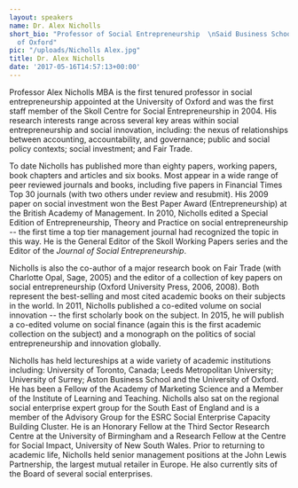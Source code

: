 ```yaml
---
layout: speakers
name: Dr. Alex Nicholls
short_bio: "Professor of Social Entrepreneurship  \nSaid Business School  \nUniversity
  of Oxford"
pic: "/uploads/Nicholls Alex.jpg"
title: Dr. Alex Nicholls
date: '2017-05-16T14:57:13+00:00'
---
```

Professor Alex Nicholls MBA is the first tenured professor in social entrepreneurship appointed at the University of Oxford and was the first staff member of the Skoll Centre for Social Entrepreneurship in 2004. His research interests range across several key areas within social entrepreneurship and social innovation, including: the nexus of relationships between accounting, accountability, and governance; public and social policy contexts; social investment; and Fair Trade.

To date Nicholls has published more than eighty papers, working papers, book chapters and articles and six books. Most appear in a wide range of peer reviewed journals and books, including five papers in Financial Times Top 30 journals (with two others under review and resubmit). His 2009 paper on social investment won the Best Paper Award (Entrepreneurship) at the British Academy of Management. In 2010, Nicholls edited a Special Edition of Entrepreneurship, Theory and Practice on social entrepreneurship -- the first time a top tier management journal had recognized the topic in this way. He is the General Editor of the Skoll Working Papers series and the Editor of the *Journal of Social Entrepreneurship*.

Nicholls is also the co-author of a major research book on Fair Trade (with Charlotte Opal, Sage, 2005) and the editor of a collection of key papers on social entrepreneurship (Oxford University Press, 2006, 2008). Both represent the best-selling and most cited academic books on their subjects in the world. In 2011, Nicholls published a co-edited volume on social innovation -- the first scholarly book on the subject. In 2015, he will publish a co-edited volume on social finance (again this is the first academic collection on the subject) and a monograph on the politics of social entrepreneurship and innovation globally.

Nicholls has held lectureships at a wide variety of academic institutions including: University of Toronto, Canada; Leeds Metropolitan University; University of Surrey; Aston Business School and the University of Oxford. He has been a Fellow of the Academy of Marketing Science and a Member of the Institute of Learning and Teaching. Nicholls also sat on the regional social enterprise expert group for the South East of England and is a member of the Advisory Group for the ESRC Social Enterprise Capacity Building Cluster. He is an Honorary Fellow at the Third Sector Research Centre at the University of Birmingham and a Research Fellow at the Centre for Social Impact, University of New South Wales. Prior to returning to academic life, Nicholls held senior management positions at the John Lewis Partnership, the largest mutual retailer in Europe. He also currently sits of the Board of several social enterprises.
